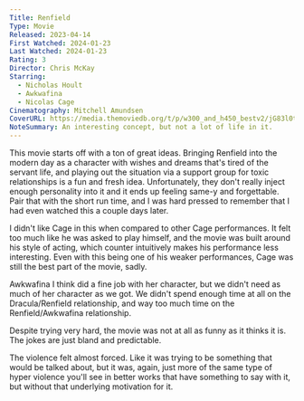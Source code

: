 ```yaml
---
Title: Renfield
Type: Movie
Released: 2023-04-14
First Watched: 2024-01-23
Last Watched: 2024-01-23
Rating: 3
Director: Chris McKay
Starring:
  - Nicholas Hoult
  - Awkwafina
  - Nicolas Cage
Cinematography: Mitchell Amundsen
CoverURL: https://media.themoviedb.org/t/p/w300_and_h450_bestv2/jG83l0tDwoQj3hBAioIsJ5rTPHw.jpg
NoteSummary: An interesting concept, but not a lot of life in it.
---
```

This movie starts off with a ton of great ideas. Bringing Renfield into the modern day as a character with wishes and dreams that's tired of the servant life, and playing out the situation via a support group for toxic relationships is a fun and fresh idea. Unfortunately, they don't really inject enough personality into it and it ends up feeling same-y and forgettable. Pair that with the short run time, and I was hard pressed to remember that I had even watched this a couple days later. 

I didn't like Cage in this when compared to other Cage performances. It felt too much like he was asked to play himself, and the movie was built around his style of acting, which counter intuitively makes his performance less interesting. Even with this being one of his weaker performances, Cage was still the best part of the movie, sadly.

Awkwafina I think did a fine job with her character, but we didn't need as much of her character as we got. We didn't spend enough time at all on the Dracula/Renfield relationship, and way too much time on the Renfield/Awkwafina relationship. 

Despite trying very hard, the movie was not at all as funny as it thinks it is. The jokes are just bland and predictable. 

The violence felt almost forced. Like it was trying to be something that would be talked about, but it was, again, just more of the same type of hyper violence you'll see in better works that have something to say with it, but without that underlying motivation for it.